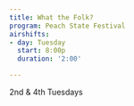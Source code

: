 ```yaml
---
title: What the Folk?
program: Peach State Festival
airshifts:
- day: Tuesday
  start: 8:00p
  duration: '2:00'

---
```

2nd & 4th Tuesdays

